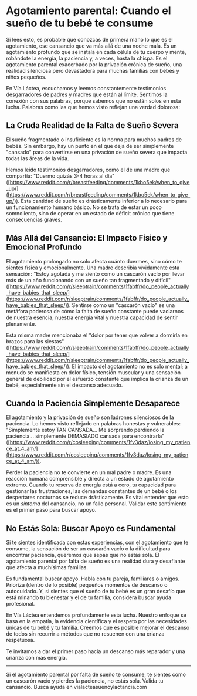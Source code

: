 # Agotamiento parental: Cuando el sueño de tu bebé te consume

Si lees esto, es probable que conozcas de primera mano lo que es el agotamiento, ese cansancio que va más allá de una noche mala. Es un agotamiento profundo que se instala en cada célula de tu cuerpo y mente, robándote la energía, la paciencia y, a veces, hasta la chispa. Es el agotamiento parental exacerbado por la privación crónica de sueño, una realidad silenciosa pero devastadora para muchas familias con bebés y niños pequeños.

En Vía Láctea, escuchamos y leemos constantemente testimonios desgarradores de padres y madres que están al límite. Sentimos la conexión con sus palabras, porque sabemos que no están solos en esta lucha. Palabras como las que hemos visto reflejan una verdad dolorosa:

## La Cruda Realidad de la Falta de Sueño Severa

El sueño fragmentado o insuficiente es la norma para muchos padres de bebés. Sin embargo, hay un punto en el que deja de ser simplemente "cansado" para convertirse en una privación de sueño severa que impacta todas las áreas de la vida.

Hemos leído testimonios desgarradores, como el de una madre que compartía: "Duermo quizás 3-4 horas al día" ([https://www.reddit.com/r/breastfeeding/comments/1kbo5ek/when_to_give_up/](https://www.reddit.com/r/breastfeeding/comments/1kbo5ek/when_to_give_up/)). Esta cantidad de sueño es drásticamente inferior a lo necesario para un funcionamiento humano básico. No se trata de estar un poco somnoliento, sino de operar en un estado de déficit crónico que tiene consecuencias graves.

## Más Allá del Cansancio: El Impacto Físico y Emocional Profundo

El agotamiento prolongado no solo afecta cuánto duermes, sino cómo te sientes física y emocionalmente. Una madre describía vívidamente esta sensación: "Estoy agotada y me siento como un cascarón vacío por llevar más de un año funcionando con un sueño tan fragmentado y difícil" ([https://www.reddit.com/r/sleeptrain/comments/1fabffr/do_people_actually_have_babies_that_sleep/](https://www.reddit.com/r/sleeptrain/comments/1fabffr/do_people_actually_have_babies_that_sleep/)). Sentirse como un "cascarón vacío" es una metáfora poderosa de cómo la falta de sueño constante puede vaciarnos de nuestra esencia, nuestra energía vital y nuestra capacidad de sentir plenamente.

Esta misma madre mencionaba el "dolor por tener que volver a dormirla en brazos para las siestas" ([https://www.reddit.com/r/sleeptrain/comments/1fabffr/do_people_actually_have_babies_that_sleep/](https://www.reddit.com/r/sleeptrain/comments/1fabffr/do_people_actually_have_babies_that_sleep/)). El impacto del agotamiento no es solo mental; a menudo se manifiesta en dolor físico, tensión muscular y una sensación general de debilidad por el esfuerzo constante que implica la crianza de un bebé, especialmente sin el descanso adecuado.

## Cuando la Paciencia Simplemente Desaparece

El agotamiento y la privación de sueño son ladrones silenciosos de la paciencia. Lo hemos visto reflejado en palabras honestas y vulnerables: "Simplemente estoy TAN CANSADA... Me sorprendo perdiendo la paciencia... simplemente DEMASIADO cansada para encontrarla" ([https://www.reddit.com/r/cosleeping/comments/1fv3daz/losing_my_patience_at_4_am/](https://www.reddit.com/r/cosleeping/comments/1fv3daz/losing_my_patience_at_4_am/)).

Perder la paciencia no te convierte en un mal padre o madre. Es una reacción humana comprensible y directa a un estado de agotamiento extremo. Cuando tu reserva de energía está a cero, tu capacidad para gestionar las frustraciones, las demandas constantes de un bebé o los despertares nocturnos se reduce drásticamente. Es vital entender que esto es un *síntoma* del cansancio, no un fallo personal. Validar este sentimiento es el primer paso para buscar apoyo.

## No Estás Sola: Buscar Apoyo es Fundamental

Si te sientes identificada con estas experiencias, con el agotamiento que te consume, la sensación de ser un cascarón vacío o la dificultad para encontrar paciencia, queremos que sepas que no estás sola. El agotamiento parental por falta de sueño es una realidad dura y desafiante que afecta a muchísimas familias.

Es fundamental buscar apoyo. Habla con tu pareja, familiares o amigos. Prioriza (dentro de lo posible) pequeños momentos de descanso o autocuidado. Y, si sientes que el sueño de tu bebé es un gran desafío que está minando tu bienestar y el de tu familia, considera buscar ayuda profesional.

En Vía Láctea entendemos profundamente esta lucha. Nuestro enfoque se basa en la empatía, la evidencia científica y el respeto por las necesidades únicas de tu bebé y tu familia. Creemos que es posible mejorar el descanso de todos sin recurrir a métodos que no resuenen con una crianza respetuosa.

Te invitamos a dar el primer paso hacia un descanso más reparador y una crianza con más energía.

---
Si el agotamiento parental por falta de sueño te consume, te sientes como un cascarón vacío y pierdes la paciencia, no estás sola. Valida tu cansancio. Busca ayuda en vialacteasuenoylactancia.com